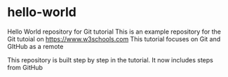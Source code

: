 # hello-world
Hello World repository for Git tutorial
This is an example repository for the Git tutoial on https://www.w3schools.com
This tutorial focuses on Git and GItHub as a remote

This repository is built step by step in the tutorial.
It now includes steps from GitHub
